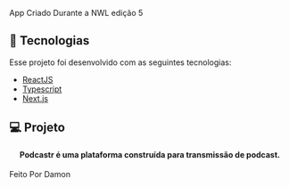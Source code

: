 App Criado Durante a NWL edição 5


## 🚀 Tecnologias

Esse projeto foi desenvolvido com as seguintes tecnologias:


- [ReactJS](https://reactjs.org/)
- [Typescript](https://www.typescriptlang.org/)
- [Next.js](https://nextjs.org/)

## 💻 Projeto 

<h4 align="center">
  Podcastr é uma plataforma construída para transmissão de podcast.
</h4> 

Feito Por Damon 
